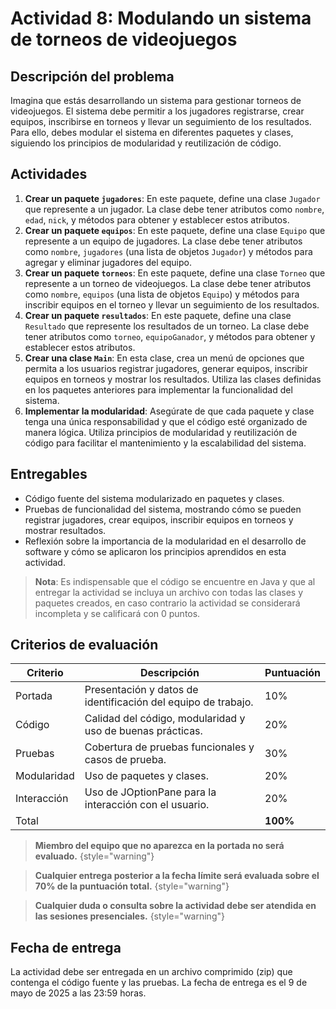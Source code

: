 # Actividad 8: Modulando un sistema de torneos de videojuegos

## Descripción del problema

Imagina que estás desarrollando un sistema para gestionar torneos de videojuegos. El sistema debe permitir a los
jugadores registrarse, crear equipos, inscribirse en torneos y llevar un seguimiento de los resultados. Para ello, debes
modular el sistema en diferentes paquetes y clases, siguiendo los principios de modularidad y reutilización de código.

## Actividades

1. **Crear un paquete `jugadores`**: En este paquete, define una clase `Jugador` que represente a un jugador. La clase
   debe tener atributos como `nombre`, `edad`, `nick`, y métodos para obtener y establecer estos atributos.
2. **Crear un paquete `equipos`**: En este paquete, define una clase `Equipo` que represente a un equipo de jugadores.
   La clase debe tener atributos como `nombre`, `jugadores` (una lista de objetos `Jugador`) y métodos para agregar y
   eliminar jugadores del equipo.
3. **Crear un paquete `torneos`**: En este paquete, define una clase `Torneo` que represente a un torneo de
   videojuegos. La clase debe tener atributos como `nombre`, `equipos` (una lista de objetos `Equipo`) y métodos para
   inscribir equipos en el torneo y llevar un seguimiento de los resultados.
4. **Crear un paquete `resultados`**: En este paquete, define una clase `Resultado` que represente los resultados de un
   torneo. La clase debe tener atributos como `torneo`, `equipoGanador`, y métodos para obtener y establecer estos
   atributos.
5. **Crear una clase `Main`**: En esta clase, crea un menú de opciones que permita a los usuarios registrar jugadores,
   generar equipos, inscribir equipos en torneos y mostrar los resultados. Utiliza las clases definidas en los paquetes
   anteriores para implementar la funcionalidad del sistema.
6. **Implementar la modularidad**: Asegúrate de que cada paquete y clase tenga una única responsabilidad y que el código
   esté organizado de manera lógica. Utiliza principios de modularidad y reutilización de código para facilitar el
   mantenimiento y la escalabilidad del sistema.

## Entregables

- Código fuente del sistema modularizado en paquetes y clases.
- Pruebas de funcionalidad del sistema, mostrando cómo se pueden registrar jugadores, crear equipos, inscribir equipos
  en torneos y mostrar resultados.
- Reflexión sobre la importancia de la modularidad en el desarrollo de software y cómo se aplicaron los principios
  aprendidos en esta actividad.

> **Nota**: Es indispensable que el código se encuentre en Java y que al entregar la actividad se incluya un archivo con
> todas las clases y paquetes creados, en caso contrario la actividad se considerará incompleta y se calificará con 0
> puntos.

## Criterios de evaluación

| Criterio    | Descripción                                                   | Puntuación |
|-------------|---------------------------------------------------------------|------------|
| Portada     | Presentación y datos de identificación del equipo de trabajo. | 10%        |
| Código      | Calidad del código, modularidad y uso de buenas prácticas.    | 20%        |
| Pruebas     | Cobertura de pruebas funcionales y casos de prueba.           | 30%        |
| Modularidad | Uso de paquetes y clases.                                     | 20%        |
| Interacción | Uso de JOptionPane para la interacción con el usuario.        | 20%        |
| Total       |                                                               | **100%**   | 

> **Miembro del equipo que no aparezca en la portada no será evaluado.**
> {style="warning"}

> **Cualquier entrega posterior a la fecha límite será evaluada sobre el 70% de la puntuación total.**
> {style="warning"}

> **Cualquier duda o consulta sobre la actividad debe ser atendida en las sesiones presenciales.**
> {style="warning"}

## Fecha de entrega

La actividad debe ser entregada en un archivo comprimido (zip) que contenga el código fuente y las pruebas. La fecha
de entrega es el 9 de mayo de 2025 a las 23:59 horas.